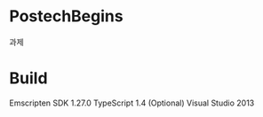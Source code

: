 PostechBegins
=============

과제

# Build

Emscripten SDK 1.27.0
TypeScript 1.4
(Optional) Visual Studio 2013
